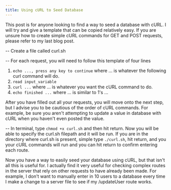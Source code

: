 ```yaml
---
title: Using cURL to Seed Database
---
```


This post is for anyone looking to find a way to seed a database with cURL. I will try and give a template that can be copied relatively easy. If you are unsure how to create simple cURL commands for GET and POST requests, please refer to my last blog post.

-- Create a file called curl.sh

-- For each request, you will need to follow this template of four lines

1. `echo ..., press any key to continue` where ... is whatever the following curl command will do.
2. `read input_variable`
3. `curl ...` where ... is whatever you want the cURL command to do.
4. `echo finished ...` where ... is similar to 1's ...

After you have filled out all your requests, you will move onto the next step, but I advise you to be cautious of the order of cURL commands. For example, be sure you aren't attempting to update a value in database with cURL when you haven't even posted the value.

-- In terminal, type `chmod +x curl.sh` and then hit return. Now you will be able to specify the curl.sh filepath and it will be run. If you are in the directory where curl.sh is present, simple type `./curl.sh`, hit return, and you your cURL commands will run and you can hit return to confirm entering each route.

Now you have a way to easily seed your database using cURL, but that isn't all this is useful for. I actually find it very useful for checking complex routes in the server that rely on other requests to have already been made. For example, I don't want to manually enter in 10 users to a database every time I make a change to a server file to see if my /updateUser route works.
